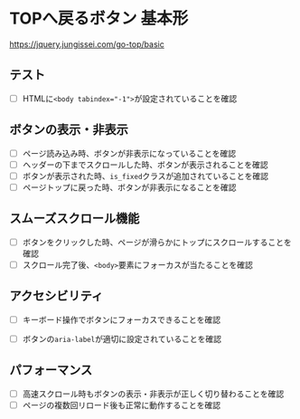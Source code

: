 # TOPへ戻るボタン 基本形

https://jquery.jungissei.com/go-top/basic

## テスト
- [ ] HTMLに`<body tabindex="-1">`が設定されていることを確認

## ボタンの表示・非表示

- [ ] ページ読み込み時、ボタンが非表示になっていることを確認
- [ ] ヘッダーの下までスクロールした時、ボタンが表示されることを確認
- [ ] ボタンが表示された時、`is_fixed`クラスが追加されていることを確認
- [ ] ページトップに戻った時、ボタンが非表示になることを確認

## スムーズスクロール機能

- [ ] ボタンをクリックした時、ページが滑らかにトップにスクロールすることを確認
- [ ] スクロール完了後、`<body>`要素にフォーカスが当たることを確認

## アクセシビリティ

- [ ] キーボード操作でボタンにフォーカスできることを確認
- [ ] ボタンの`aria-label`が適切に設定されていることを確認


## パフォーマンス

- [ ] 高速スクロール時もボタンの表示・非表示が正しく切り替わることを確認
- [ ] ページの複数回リロード後も正常に動作することを確認
